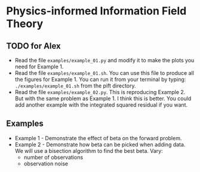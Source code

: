 # Physics-informed Information Field Theory

## TODO for Alex

+ Read the file `examples/example_01.py` and modify it to make the plots you
need for Example 1.
+ Read the file `examples/example_01.sh`. You can use this file to produce all
the figures for Example 1.
You can run it from your terminal by typing: `./examples/example_01.sh` from the
pift directory.
+ Read the file `examples/example_02.py`. This is reproducing Example 2. But
with the same problem as Example 1.
I think this is better. You could add another example with the integrated
squared residual if you want.

## Examples

+ Example 1 - Demonstrate the effect of beta on the forward problem.
+ Example 2 - Demonstrate how beta can be picked when adding data.
We will use a bisection algorithm to find the best beta. Vary:
  - number of observations
  - observation noise
